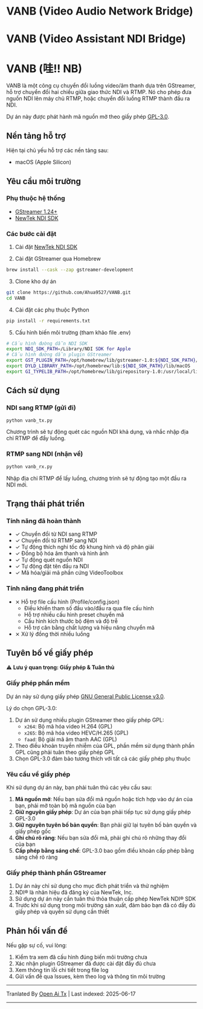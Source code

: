 # VANB (Video Audio Network Bridge)
# VANB (Video Assistant NDI Bridge)
# VANB (哇!! NB)

VANB là một công cụ chuyển đổi luồng video/âm thanh dựa trên GStreamer, hỗ trợ chuyển đổi hai chiều giữa giao thức NDI và RTMP. Nó cho phép đưa nguồn NDI lên máy chủ RTMP, hoặc chuyển đổi luồng RTMP thành đầu ra NDI.

Dự án này được phát hành mã nguồn mở theo giấy phép [GPL-3.0](https://www.gnu.org/licenses/gpl-3.0.html).

## Nền tảng hỗ trợ

Hiện tại chủ yếu hỗ trợ các nền tảng sau:
- macOS (Apple Silicon)

## Yêu cầu môi trường

### Phụ thuộc hệ thống
- [GStreamer 1.24+](https://gstreamer.freedesktop.org)
- [NewTek NDI SDK](https://www.ndi.tv/sdk/)

### Các bước cài đặt
1. Cài đặt [NewTek NDI SDK](https://www.ndi.tv/sdk/)

2. Cài đặt GStreamer qua Homebrew
```bash
brew install --cask --zap gstreamer-development
```

3. Clone kho dự án
```bash
git clone https://github.com/Ahua9527/VANB.git
cd VANB
```

4. Cài đặt các phụ thuộc Python
```bash
pip install -r requirements.txt
```

5. Cấu hình biến môi trường (tham khảo file .env)
```bash
# Cấu hình đường dẫn NDI SDK
export NDI_SDK_PATH=/Library/NDI SDK for Apple
# Cấu hình đường dẫn plugin GStreamer
export GST_PLUGIN_PATH=/opt/homebrew/lib/gstreamer-1.0:${NDI_SDK_PATH}/lib/macOS
export DYLD_LIBRARY_PATH=/opt/homebrew/lib:${NDI_SDK_PATH}/lib/macOS
export GI_TYPELIB_PATH=/opt/homebrew/lib/girepository-1.0:/usr/local/lib/girepository-1.0
```

## Cách sử dụng

### NDI sang RTMP (gửi đi)
```bash
python vanb_tx.py
```
Chương trình sẽ tự động quét các nguồn NDI khả dụng, và nhắc nhập địa chỉ RTMP để đẩy luồng.

### RTMP sang NDI (nhận về)
```bash
python vanb_rx.py
```
Nhập địa chỉ RTMP để lấy luồng, chương trình sẽ tự động tạo một đầu ra NDI mới.

## Trạng thái phát triển

### Tính năng đã hoàn thành
- ✓ Chuyển đổi từ NDI sang RTMP
- ✓ Chuyển đổi từ RTMP sang NDI
- ✓ Tự động thích nghi tốc độ khung hình và độ phân giải
- ✓ Đồng bộ hóa âm thanh và hình ảnh
- ✓ Tự động quét nguồn NDI
- ✓ Tự động đặt tên đầu ra NDI
- ✓ Mã hóa/giải mã phần cứng VideoToolbox

### Tính năng đang phát triển
- ⨯ Hỗ trợ file cấu hình (Profile/config.json)
  - Điều khiển tham số đầu vào/đầu ra qua file cấu hình
  - Hỗ trợ nhiều cấu hình preset chuyển mã
  - Cấu hình kích thước bộ đệm và độ trễ
  - Hỗ trợ cân bằng chất lượng và hiệu năng chuyển mã
- ⨯ Xử lý đồng thời nhiều luồng

## Tuyên bố về giấy phép

⚠️ **Lưu ý quan trọng: Giấy phép & Tuân thủ**

### Giấy phép phần mềm

Dự án này sử dụng giấy phép [GNU General Public License v3.0](https://www.gnu.org/licenses/gpl-3.0.html).

Lý do chọn GPL-3.0:
1. Dự án sử dụng nhiều plugin GStreamer theo giấy phép GPL:
   - `x264`: Bộ mã hóa video H.264 (GPL)
   - `x265`: Bộ mã hóa video HEVC/H.265 (GPL)
   - `faad`: Bộ giải mã âm thanh AAC (GPL)
2. Theo điều khoản truyền nhiễm của GPL, phần mềm sử dụng thành phần GPL cũng phải tuân theo giấy phép GPL
3. Chọn GPL-3.0 đảm bảo tương thích với tất cả các giấy phép phụ thuộc

### Yêu cầu về giấy phép

Khi sử dụng dự án này, bạn phải tuân thủ các yêu cầu sau:
1. **Mã nguồn mở**: Nếu bạn sửa đổi mã nguồn hoặc tích hợp vào dự án của bạn, phải mở toàn bộ mã nguồn của bạn
2. **Giữ nguyên giấy phép**: Dự án của bạn phải tiếp tục sử dụng giấy phép GPL-3.0
3. **Giữ nguyên tuyên bố bản quyền**: Bạn phải giữ lại tuyên bố bản quyền và giấy phép gốc
4. **Ghi chú rõ ràng**: Nếu bạn sửa đổi mã, phải ghi chú rõ những thay đổi của bạn
5. **Cấp phép bằng sáng chế**: GPL-3.0 bao gồm điều khoản cấp phép bằng sáng chế rõ ràng

### Giấy phép thành phần GStreamer
1. Dự án này chỉ sử dụng cho mục đích phát triển và thử nghiệm
2. NDI® là nhãn hiệu đã đăng ký của NewTek, Inc.
3. Sử dụng dự án này cần tuân thủ thỏa thuận cấp phép NewTek NDI® SDK
4. Trước khi sử dụng trong môi trường sản xuất, đảm bảo bạn đã có đầy đủ giấy phép và quyền sử dụng cần thiết

## Phản hồi vấn đề

Nếu gặp sự cố, vui lòng:
1. Kiểm tra xem đã cấu hình đúng biến môi trường chưa
2. Xác nhận plugin GStreamer đã được cài đặt đầy đủ chưa
3. Xem thông tin lỗi chi tiết trong file log
4. Gửi vấn đề qua Issues, kèm theo log và thông tin môi trường

---

Tranlated By [Open Ai Tx](https://github.com/OpenAiTx/OpenAiTx) | Last indexed: 2025-06-17

---